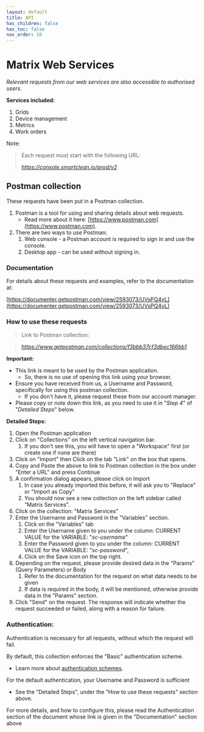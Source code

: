 ```yaml
---
layout: default
title: API
has_children: false
has_toc: false
nav_order: 10
---
```


# Matrix Web Services
_Relevant requests from our web services are also accessible to authorised users._

**Services included:**
1. Grids
2. Device management
3. Metrics
4. Work orders

Note:
> Each request must start with the following URL:
>
> *https://console.smartclean.io/prod/v2*

## Postman collection
These requests have been put in a Postman collection.

1. Postman is a tool for using and sharing details about web requests. 
   - Read more about it here: [https://www.postman.com](https://www.postman.com).
2. There are two ways to use Postman:
   1. Web console - a Postman account is required to sign in and use the console.
   2. Desktop app - can be used without signing in.

### Documentation
For details about these requests and examples, refer to the documentation at:

[https://documenter.getpostman.com/view/2593073/UVsPQ4vL](https://documenter.getpostman.com/view/2593073/UVsPQ4vL)

### How to use these requests

> Link to Postman collection:

> _https://www.getpostman.com/collections/f3bbb37cf3dbec166bb1_

**Important:**
 - This link is meant to be used by the Postman application.
   - So, there is no use of opening this link using your browser. 
 - Ensure you have received from us, a Username and Password, specifically for using this postman collection. 
   - If you don't have it, please request these from our account manager.
 - Please copy or note down this link, as you need to use it in "_Step 4_" of "_Detailed Steps_" below.
 
**Detailed Steps:**
1. Open the Postman application
2. Click on "Collections" on the left vertical navigation bar.
   1. If you don't see this, you will have to open a "Workspace" first (or create one if none are there)
3. Click on "Import" then Click on the tab "Link" on the box that opens. 
4. Copy and Paste the above to link to Postman collection in the box under "Enter a URL" and press Continue
5. A confirmation dialog appears, please click on Import 
   1. In case you already imported this before, it will ask you to "Replace" or "Import as Copy"
   2. You should now see a new collection on the left sidebar called "Matrix Services".
6. Click on the collection: "Matrix Services"
7. Enter the Username and Password in the "Variables" section.
   1. Click on the "Variables" tab 
   2. Enter the Username given to you under the column: CURRENT VALUE for the VARIABLE: "_sc-username_"  
   3. Enter the Password given to you under the column: CURRENT VALUE for the VARIABLE: "_sc-password_",
   4. Click on the Save icon on the top right.
8. Depending on the request, please provide desired data in the "Params" (Query Parameters) or Body
   1. Refer to the documentation for the request on what data needs to be given
   2. If data is required in the body, it will be mentioned, otherwise provide data in the "Params" section.
9. Click "Send" on the request. The response will indicate whether the request succeeded or failed, 
along with a reason for failure.


### Authentication:
Authentication is necessary for all requests, without which the request will fail.

By default, this collection enforces the "Basic" authentication scheme. 
- Learn more about [authentication schemes](https://developer.mozilla.org/en-US/docs/Web/HTTP/Authentication).

For the default authentication, your Username and Password is sufficient
- See the "Detailed Steps", under the "How to use these requests" section above. 

For more details, and how to configure this, please read the Authentication section of the 
document whose link is given in the "Documentation" section above
